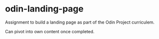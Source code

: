 # odin-landing-page

Assignment to build a landing page as part of the Odin Project curriculem.

Can pivot into own content once completed.
